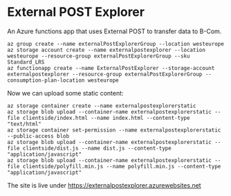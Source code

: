 # External POST Explorer

An Azure functions app that uses External POST to transfer data to B-Com.

	az group create --name externalPostExplorerGroup --location westeurope
	az storage account create --name externalpostexplorer --location westeurope --resource-group externalPostExplorerGroup --sku Standard_LRS
	az functionapp create --name ExternalPostExplorer --storage-account externalpostexplorer --resource-group externalPostExplorerGroup --consumption-plan-location westeurope

Now we can upload some static content:

	az storage container create --name externalpostexplorerstatic
	az storage blob upload --container-name externalpostexplorerstatic --file clientside/index.html --name index.html --content-type "text/html"
	az storage container set-permission --name externalpostexplorerstatic --public-access blob
	az storage blob upload --container-name externalpostexplorerstatic --file clientside/dist.js --name dist.js --content-type "application/javascript"
	az storage blob upload --container-name externalpostexplorerstatic --file clientside/polyfill.min.js --name polyfill.min.js --content-type "application/javascript"


The site is live under https://externalpostexplorer.azurewebsites.net

	
	
